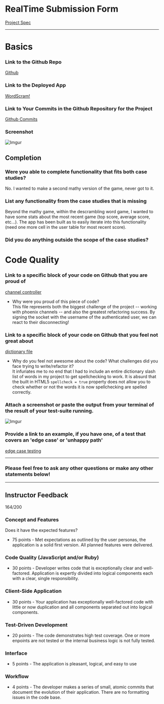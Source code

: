 # RealTime Submission Form
[Project Spec](https://github.com/turingschool/curriculum/blob/master/source/projects/real_time.markdown)

------

# Basics

### Link to the Github Repo
[Github](https://github.com/afg419/frozen-citadel-14380)

### Link to the Deployed App
[WordScram!](https://frozen-citadel-14380.herokuapp.com/)

### Link to Your Commits in the Github Repository for the Project
[Github Commits](https://github.com/afg419/frozen-citadel-14380/commits/master)

### Screenshot 
![Imgur](http://i.imgur.com/k4u6sZL.png?1)

## Completion

### Were you able to complete functionality that fits both case studies?  
  No.  I wanted to make a second mathy version of the game, never got to it.    
### List any functionality from the case studies that is missing  
  Beyond the mathy game, within the descrambling word game, I wanted to have some stats about the most recent game (top score, average score, etc...).  The app has been built as to easily iterate into this functionality (need one more cell in the user table for most recent score).    
### Did you do anything outside the scope of the case studies?

# Code Quality  

### Link to a specific block of your code on Github that you are proud of  
[channel controller](https://github.com/afg419/frozen-citadel-14380/blob/master/web/channels/counter_channel.ex)  
* Why were you proud of this piece of code?  
  This file represents both the biggest challenge of the project -- working with phoenix channels -- and also the greatest refactoring success.  By signing the socket with the username of the authenticated user, we can react to their disconnecting!
    
### Link to a specific block of your code on Github that you feel not great about  
[dictionary file](https://github.com/afg419/frozen-citadel-14380/blob/master/web/static/js/en_US.js)  
  
* Why do you feel not awesome about the code? What challenges did you face trying to write/refactor it?  
It infuriates me to no end that I had to include an entire dictionary slash list of words in my project to get spellchecking to work.  It is absurd that the built in HTML5 `spellcheck = true` property does not allow you to check whether or not  the words it is now spellchecking are spelled correctly.

### Attach a screenshot or paste the output from your terminal of the result of your test-suite running.  
![Imgur](http://i.imgur.com/W12Gxrn.png)

### Provide a link to an example, if you have one, of a test that covers an 'edge case' or 'unhappy path'  
[edge case testing](https://github.com/afg419/frozen-citadel-14380/blob/bc15ee82302e5ca207f79c7ccfc4e4baf1e735a4/test/models/user_test.exs#L17-L38)

-----

### Please feel free to ask any other questions or make any other statements below!


-----

## Instructor Feedback

164/200

### Concept and Features

Does it have the expected features?

* 75 points - Met expectations as outlined by the user personas, the application is a solid first version. All planned features were delivered.

### Code Quality (JavaScript and/or Ruby)

* 30 points - Developer writes code that is exceptionally clear and well-factored. Application is expertly divided into logical components each with a clear, single responsibility.

### Client-Side Application

* 30 points - Your application has exceptionally well-factored code with little or now duplication and all components separated out into logical components.

### Test-Driven Development

* 20 points - The code demonstrates high test coverage. One or more enpoints are not tested or the internal business logic is not fully tested.

### Interface

* 5 points - The application is pleasant, logical, and easy to use

### Workflow

* 4 points - The developer makes a series of small, atomic commits that document the evolution of their application. There are no formatting issues in the code base.
